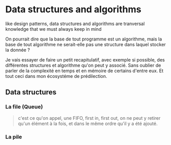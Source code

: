 # Data structures and algorithms

like design patterns, data structures and algorithms are tranversal knowledge that we must always keep in mind

On pourrait dire que la base de tout programme est un algorithme, mais la base de tout algorithme ne serait-elle pas une structure dans laquel stocker la donnée ?

Je vais essayer de faire un petit recapitulatif, avec exemple si possible, des différentes structures et algorithme qu'on peut y associé. Sans oublier de parler de la complexité en temps et en mémoire de certains d'entre eux. Et tout ceci dans mon écosystéme de prédilection.

## Data structures

### La file (Queue)

> c'est ce qu'on appel, une FIFO, first in, first out, on ne peut y retirer qu'un élément à la fois, et dans le même ordre qu'il y a été ajouté.

### La pile